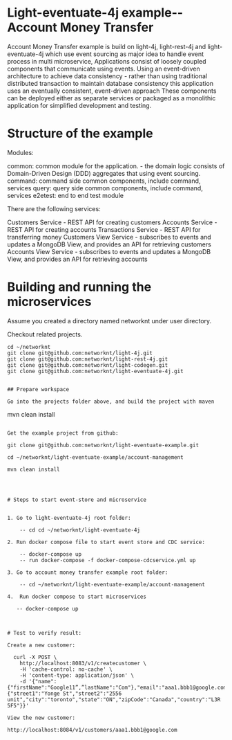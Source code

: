 # Light-eventuate-4j example-- Account Money Transfer

Account Money Transfer example is build on light-4j, light-rest-4j and light-eventuate-4j which use event sourcing as major idea to handle event process in multi microservice,
Applications consist of loosely coupled components that communicate using events. Using an event-driven architecture to achieve data consistency - rather than using traditional distributed transaction to maintain database consistency this application uses an eventually consistent, event-driven approach
These components can be deployed either as separate services or packaged as a monolithic application for simplified development and testing.



# Structure of the example

Modules:

common:  common module for the application. - the domain logic consists of Domain-Driven Design (DDD) aggregates that using event sourcing.
command:  command side common components, include command, services
query:   query side common components, include command, services
e2etest: end to end test module


There are the following services:

Customers Service - REST API for creating customers
Accounts Service - REST API for creating accounts
Transactions Service - REST API for transferring money
Customers View Service - subscribes to events and updates a MongoDB View, and provides an API for retrieving customers
Accounts View Service - subscribes to events and updates a MongoDB View, and provides an API for retrieving accounts

# Building and running the microservices

Assume you created a directory named networknt under user directory.

Checkout related projects.

```
cd ~/networknt
git clone git@github.com:networknt/light-4j.git
git clone git@github.com:networknt/light-rest-4j.git
git clone git@github.com:networknt/light-codegen.git
git clone git@github.com:networknt/light-eventuate-4j.git


## Prepare workspace

Go into the projects folder above, and build the project with maven

```
mvn clean install

```

Get the example project from github:

git clone git@github.com:networknt/light-eventuate-example.git

cd ~/networknt/light-eventuate-example/account-management

mvn clean install




# Steps to start event-store and microservice


1. Go to light-eventuate-4j root folder:

    -- cd cd ~/networknt/light-eventuate-4j

2. Run docker compose file to start event store and CDC service:

    -- docker-compose up
    -- run docker-compose -f docker-compose-cdcservice.yml up

3. Go to account money transfer example root folder:

    -- cd ~/networknt/light-eventuate-example/account-management

4.  Run docker compose to start microservices

   -- docker-compose up



# Test to verify result:

Create a new customer:

  curl -X POST \
    http://localhost:8083/v1/createcustomer \
    -H 'cache-control: no-cache' \
    -H 'content-type: application/json' \
    -d '{"name":{"firstName":"Google11”,”lastName":"Com"},"email":"aaa1.bbb1@google.com","password":"password","ssn":"9999999999","phoneNumber":"4166666666","address":{"street1":"Yonge St","street2":"2556 unit","city":"toronto","state":"ON","zipCode":"Canada","country":"L3R 5F5"}}'

View the new customer:

http://localhost:8084/v1/customers/aaa1.bbb1@google.com


